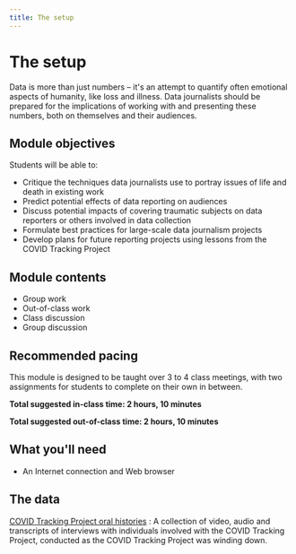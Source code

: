 ```yaml
---
title: The setup
---
```


# The setup

Data is more than just numbers – it's an attempt to quantify often emotional aspects of humanity, like loss and illness. Data journalists should be prepared for the implications of working with and presenting these numbers, both on themselves and their audiences.

## Module objectives

Students will be able to:

* Critique the techniques data journalists use to portray issues of life and death in existing work
* Predict potential effects of data reporting on audiences
* Discuss potential impacts of covering traumatic subjects on data reporters or others involved in data collection
* Formulate best practices for large-scale data journalism projects
* Develop plans for future reporting projects using lessons from the COVID Tracking Project

## Module contents

* Group work
* Out-of-class work
* Class discussion
* Group discussion

## Recommended pacing

This module is designed to be taught over 3 to 4 class meetings, with two assignments for students to complete on their own in between.

**Total suggested in-class time: 2 hours, 10 minutes**

**Total suggested out-of-class time: 2 hours, 10 minutes**

## What you'll need

* An Internet connection and Web browser

## The data

[COVID Tracking Project oral histories](https://calisphere.org/collections/28036/)
: A collection of video, audio and transcripts of interviews with individuals involved with the COVID Tracking Project, conducted as the COVID Tracking Project was winding down.